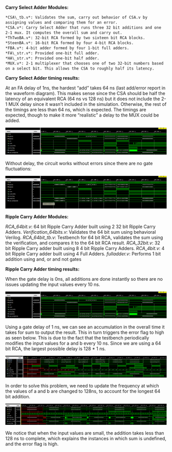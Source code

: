 ﻿
**Carry Select Adder Modules:**

    *CSA\_tb.v*: Validates the sum, carry out behavior of CSA.v by assigning values and comparing them for an error.
    *CSA.v*: Carry Select Adder that runs three 32 bit additions and one 2-1 mux. It computes the overall sum and carry out.
    *ThTwoBA.v*: 32-bit RCA formed by two sixteen bit RCA blocks.
    *SteenBA.v*: 16-bit RCA formed by four 4-bit RCA blocks.
    *FBA.v*: 4-bit adder formed by four 1-bit full adders.
    *FA\_str.v*: Provided one-bit full adder.
    *HA\_str.v*: Provided one-bit half adder.
    *MUX.v*: 2-1 multiplexer that chooses one of two 32-bit numbers based on a select bit. This allows the CSA to roughly half its latency.


**Carry Select Adder timing results:**

At an FA delay of 1ns, the hardest “add” takes 64 ns (last add/error report in the waveform diagram). This makes sense since the CSA should be half the latency of an equivalent RCA (64 ns vs 128 ns) but it does not include the 2-1 MUX delay since it wasn’t included in the simulation. Otherwise, the rest of the timings are less than 64 ns, which is expected. The timings are expected, though to make it more “realistic” a delay to the MUX could be added. 

![Image1](./images/image1.png)

Without delay, the circuit works without errors since there are no gate fluctuations:

![Image2](./images/image2.png)


**Ripple Carry Adder Modules:**

*RCA\_64bit.v*: 64 bit Ripple Carry Adder built using 2 32 bit Ripple Carry Adders.
*Verification\_64bits.v*: Validates the 64 bit sum using behavioral Verilog.
*RCA\_64bit\_tb.v*: Testbench for 64 bit RCA, validates the sum using the verification, and compares it to the 64 bit RCA result.
*RCA\_32bit.v*: 32 bit Ripple Carry adder built using 8 4 bit Ripple Carry Adders.
*RCA\_4bit.v*: 4 bit Ripple Carry adder built using 4 Full Adders.
*fulladder.v*: Performs 1 bit addition using and, or and not gates


**Ripple Carry Adder timing results:**

When the gate delay is 0ns, all additions are done instantly so there are no issues updating the input values every 10 ns.

![Image3](./images/image1.png)

Using a gate delay of 1 ns, we can see an accumulation in the overall time it takes for sum to output the result. This in turn triggers the error flag to high as seen below. This is due to the fact that the testbench periodically modifies the input values for a and b every 10 ns. Since we are using a 64 bit RCA, the largest possible delay is 128 \* 1 ns.

![Image4](./images/image4.png)

In order to solve this problem, we need to update the frequency at which the values of a and b are changed to 128ns, to account for the longest 64 bit addition.

![Image5](./images/image5.png)

We notice that when the input values are small, the addition takes less than 128 ns to complete, which explains the instances in which sum is undefined, and the error flag is high.

